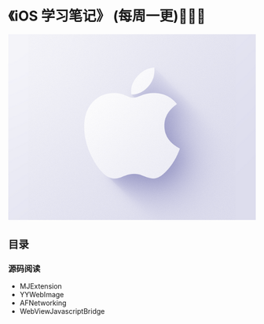 # 《iOS 学习笔记》 (每周一更)🚀🚀🚀

![](https://raw.githubusercontent.com/DavidCap/iOS-note/master/resource/logo.png)

## 目录

### 源码阅读
* MJExtension
* YYWebImage
* AFNetworking
* WebViewJavascriptBridge